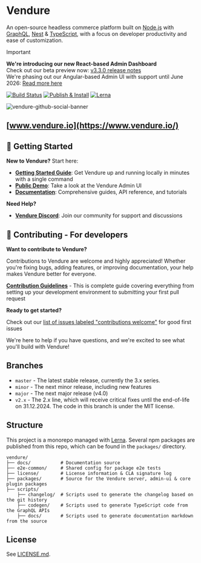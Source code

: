 # Vendure

An open-source headless commerce platform built on [Node.js](https://nodejs.org) with [GraphQL](https://graphql.org/), [Nest](https://nestjs.com/) & [TypeScript](http://www.typescriptlang.org/), with a focus on developer productivity and ease of customization.

> [!IMPORTANT]
> **We're introducing our new React-based Admin Dashboard**</br>
> Check out our beta preview now: [v3.3.0 release notes](https://github.com/vendure-ecommerce/vendure/releases/tag/v3.3.0)</br>
> We're phasing out our Angular-based Admin UI with support until June 2026:
> [Read more here](https://vendure.io/blog/2025/02/vendure-react-admin-ui)

[![Build Status](https://github.com/vendure-ecommerce/vendure/actions/workflows/build_and_test.yml/badge.svg?branch=master)](https://github.com/vendure-ecommerce/vendure/actions/workflows/build_and_test.yml)
[![Publish & Install](https://github.com/vendure-ecommerce/vendure/actions/workflows/publish_and_install.yml/badge.svg?branch=master)](https://github.com/vendure-ecommerce/vendure/actions/workflows/publish_and_install.yml)
[![Lerna](https://img.shields.io/badge/maintained%20with-lerna-cc00ff.svg)](https://lerna.js.org/)

![vendure-github-social-banner](https://github.com/vendure-ecommerce/vendure/assets/24294584/ada25fa3-185d-45ce-896d-bece3685a829)

## [www.vendure.io](https://www.vendure.io/)

## 🚀 Getting Started

**New to Vendure?** Start here:

- **[Getting Started Guide](https://docs.vendure.io/guides/getting-started/installation/)**: Get Vendure up and running locally in minutes with a single command
- **[Public Demo](https://vendure.io/demo)**: Take a look at the Vendure Admin UI
- **[Documentation](https://docs.vendure.io/)**: Comprehensive guides, API reference, and tutorials

**Need Help?**

- **[Vendure Discord](https://www.vendure.io/community)**: Join our community for support and discussions

## 🔧 Contributing - For developers

**Want to contribute to Vendure?**

Contributions to Vendure are welcome and highly appreciated! Whether you're fixing bugs, adding features, or improving documentation, your help makes Vendure better for everyone.

**[Contribution Guidelines](./CONTRIBUTING.md)** - This is complete guide covering everything from setting up your development environment to submitting your first pull request

**Ready to get started?**

 Check out our [list of issues labeled "contributions welcome"](https://github.com/vendure-ecommerce/vendure/issues?q=is%3Aissue%20state%3Aopen%20label%3A%22contributions%20welcome%22) for good first issues

We're here to help if you have questions, and we're excited to see what you'll build with Vendure!

## Branches

- `master` - The latest stable release, currently the 3.x series.
- `minor` - The next minor release, including new features
- `major` - The next major release (v4.0)
- `v2.x` - The 2.x line, which will receive critical fixes until the end-of-life on 31.12.2024. The code in this branch is under the MIT license.

## Structure

This project is a monorepo managed with [Lerna](https://github.com/lerna/lerna). Several npm packages are published from this repo, which can be found in the `packages/` directory.

```plaintext
vendure/
├── docs/           # Documentation source
├── e2e-common/     # Shared config for package e2e tests
├── license/        # License information & CLA signature log
├── packages/       # Source for the Vendure server, admin-ui & core plugin packages
├── scripts/
    ├── changelog/  # Scripts used to generate the changelog based on the git history
    ├── codegen/    # Scripts used to generate TypeScript code from the GraphQL APIs
    ├── docs/       # Scripts used to generate documentation markdown from the source
```

## License

See [LICENSE.md](./LICENSE.md).
